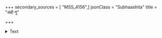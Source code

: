 +++
secondary_sources = [ "MSS_4156",]
jsonClass = "Subhaashita"
title = "अहो नु"

+++

<details><summary>Text</summary>

अहो नु कष्टं सततं प्रवासम् ततोऽतिकष्टः परगेहवासः।  
कष्टाधिका नीचजनस्य सेवा ततोऽतिकष्टा धनहीनता च॥
</details>

